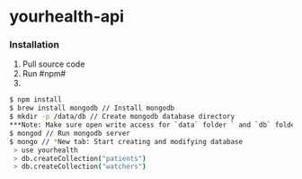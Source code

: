 
# yourhealth-api

### Installation

1. Pull source code
2. Run #npm#
3. 
```sh
$ npm install
$ brew install mongodb // Install mongodb
$ mkdir -p /data/db // Create mongodb database directory
***Note: Make sure open write access for `data` folder ` and `db` folder
$ mongod // Run mongodb server
$ mongo // *New tab: Start creating and modifying database
 > use yourhealth
 > db.createCollection("patients")
 > db.createCollection("watchers")
```
